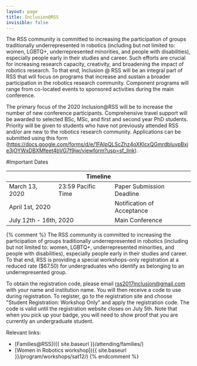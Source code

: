 ```yaml
---
layout: page
title: Inclusion@RSS
invisible: false
---
```


The RSS community is committed to increasing the participation of groups traditionally underrepresented in robotics (including but not limited to: women, LGBTQ+, underrepresented minorities, and people with disabilities), especially people early in their studies and career. Such efforts are crucial for increasing research capacity, creativity, and broadening the impact of robotics research. To that end, Inclusion @ RSS will be an integral part of RSS that will focus on programs that increase and sustain a broader participation in the robotics research community. Component programs will range from co-located events to sponsored activities during the main conference.

The primary focus of the 2020 Inclusion@RSS will be to increase the number of new conference participants. Comprehensive travel support will be awarded to selected BSc, MSc, and first and second year PhD students. Priority will be given to students who have not previously attended RSS and/or are new to the robotics research community. Applications can be submitted using this form (https://docs.google.com/forms/d/e/1FAIpQLScZhz4oXKlcxQGmrdbIuvpBxje3jOYWxDBXMfeet4bVG7f9jw/viewform?usp=sf_link). 


#Important Dates
<table class="table">
    <thead>
      <tr>
        <th colspan="3">Timeline</th>
      </tr>
    </thead>
    <tbody>
      <tr>
        <td>March 13, 2020</div></td>
        <td>23:59 Pacific Time</a></td>
        <td>Paper Submission Deadline</td>
      </tr>
      <tr>
        <td colspan="2">April 1st, 2020</td>
        <td>Notification of Acceptance</td>
      </tr>
      <tr>
        <td colspan="2">July 12th - 16th, 2020</td>
        <td>Main Conference</td>
      </tr>
    </tbody>
  </table>





{% comment %}
The RSS community is committed to increasing the participation of groups
traditionally underrepresented in robotics (including but not limited to:
women, LGBTQ+, underrepresented minorities, and people with disabilities),
especially people early in their studies and career. To that end, RSS is
providing a special workshops-only registration at a reduced rate ($67.50) for
undergraduates who identify as belonging to an underrepresented group.

To obtain the registration code, please email
[rss2017inclusion@gmail.com](mailto:rss2017inclusion@gmail.com) with your name
and institution name. You will then receive a code to use during registration.
To register, go to the registration site and choose  "Student Registration:
Workshop Only"  and apply the registration code. The code is valid until the
registration website closes on July 5th. Note that when you pick up your badge,
you will need to show proof that you are currently an undergraduate student.

Relevant links:
- [Families@RSS]({{ site.baseurl }}/attending/families/)
- [Women in Robotics workshop]({{ site.baseurl }}/program/workshops/sat12/)
{% endcomment %}
